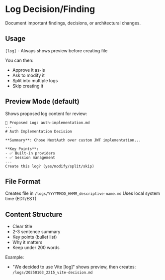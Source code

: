 # Log Decision/Finding

Document important findings, decisions, or architectural changes.

## Usage
`[log]` - Always shows preview before creating file

You can then:
- Approve it as-is
- Ask to modify it
- Split into multiple logs
- Skip creating it

## Preview Mode (default)
Shows proposed log content for review:
```
📝 Proposed Log: auth-implementation.md
---
# Auth Implementation Decision

**Summary**: Chose NextAuth over custom JWT implementation...

**Key Points**:
- ✅ Built-in providers
- ✅ Session management
---
Create this log? (yes/modify/split/skip)
```

## File Format
Creates file in `/logs/YYYYMMDD_HHMM_descriptive-name.md`
Uses local system time (EDT/EST)

## Content Structure
- Clear title
- 2-3 sentence summary  
- Key points (bullet list)
- Why it matters
- Keep under 200 words

Example:
- "We decided to use Vite [log]" shows preview, then creates:
  `/logs/20250103_2215_vite-decision.md`